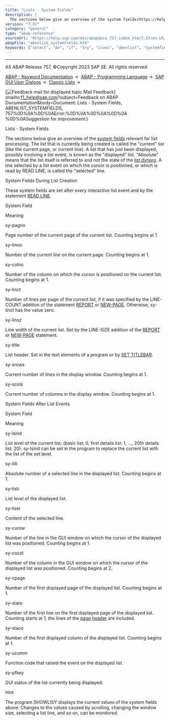 ```yaml
---
title: "Lists - System Fields"
description: |
  The sections below give an overview of the system fields(https://help.sap.com/doc/abapdocu_757_index_htm/7.57/en-US/abensystem_field_glosry.htm 'Glossary Entry') relevant for list processing. The list that is currently being created is called the 'current' list (like the current page, or current l
version: "7.57"
category: "general"
type: "abap-reference"
sourceUrl: "https://help.sap.com/doc/abapdocu_757_index_htm/7.57/en-US/abenlist_systemfields.htm"
abapFile: "abenlist_systemfields.htm"
keywords: ["select", "do", "if", "try", "class", "abenlist", "systemfields"]
---
```


* * *

AS ABAP Release 757, ©Copyright 2023 SAP SE. All rights reserved.

[ABAP - Keyword Documentation](https://help.sap.com/doc/abapdocu_757_index_htm/7.57/en-US/abenabap.htm) →  [ABAP - Programming Language](https://help.sap.com/doc/abapdocu_757_index_htm/7.57/en-US/abenabap_reference.htm) →  [SAP GUI User Dialogs](https://help.sap.com/doc/abapdocu_757_index_htm/7.57/en-US/abenabap_screens.htm) →  [Classic Lists](https://help.sap.com/doc/abapdocu_757_index_htm/7.57/en-US/abenabap_dynpro_list.htm) → 

 [![](Mail.gif?object=Mail.gif&sap-language=EN "Feedback mail for displayed topic") Mail Feedback](mailto:f1_help@sap.com?subject=Feedback on ABAP Documentation&body=Document: Lists - System Fields, ABENLIST_SYSTEMFIELDS, 757%0D%0A%0D%0AError:%0D%0A%0D%0A%0D%0A
%0D%0ASuggestion for improvement:)

Lists - System Fields

The sections below give an overview of the [system fields](https://help.sap.com/doc/abapdocu_757_index_htm/7.57/en-US/abensystem_field_glosry.htm "Glossary Entry") relevant for list processing. The list that is currently being created is called the "current" list (like the current page, or current line). A list that has just been displayed, possibly involving a list event, is known as the "displayed" list. "Absolute" means that the list itself is referred to and not the state of the [list dynpro](https://help.sap.com/doc/abapdocu_757_index_htm/7.57/en-US/abenlist_dynpro_glosry.htm "Glossary Entry"). A line selected by a list event on which the cursor is positioned, or which is read by READ LINE, is called the "selected" line.

System Fields During List Creation   

These system fields are set after every interactive list event and by the statement [READ LINE](https://help.sap.com/doc/abapdocu_757_index_htm/7.57/en-US/abapread_line.htm).

System Field

Meaning

sy-pagno

Page number of the current page of the current list. Counting begins at 1.

sy-linno

Number of the current line on the current page. Counting begins at 1.

sy-colno

Number of the column on which the cursor is positioned on the current list. Counting begins at 1.

sy-linct

Number of lines per page of the current list, if it was specified by the LINE-COUNT addition of the statement [REPORT](https://help.sap.com/doc/abapdocu_757_index_htm/7.57/en-US/abapreport.htm) or [NEW-PAGE](https://help.sap.com/doc/abapdocu_757_index_htm/7.57/en-US/abapnew-page.htm). Otherwise, sy-linct has the value zero.

sy-linsz

Line width of the current list. Set by the LINE-SIZE addition of the [REPORT](https://help.sap.com/doc/abapdocu_757_index_htm/7.57/en-US/abapreport.htm) or [NEW-PAGE](https://help.sap.com/doc/abapdocu_757_index_htm/7.57/en-US/abapnew-page.htm) statement.

sy-title

List header. Set in the text elements of a program or by [SET TITLEBAR](https://help.sap.com/doc/abapdocu_757_index_htm/7.57/en-US/abapset_titlebar_list.htm).

sy-srows

Current number of lines in the display window. Counting begins at 1.

sy-scols

Current number of columns in the display window. Counting begins at 1.

System Fields After List Events   

System Field

Meaning

sy-lsind

List level of the current list; (basic list: 0, first details list: 1, ..., 20th details list: 20). sy-lsind can be set in the program to replace the current list with the list of the set level.

sy-lilli

Absolute number of a selected line in the displayed list. Counting begins at 1.

sy-listi

List level of the displayed list.

sy-lisel

Content of the selected line.

sy-curow

Number of the line in the GUI window on which the cursor of the displayed list was positioned. Counting begins at 1.

sy-cucol

Number of the column in the GUI window on which the cursor of the displayed list was positioned. Counting begins at 2.

sy-cpage

Number of the first displayed page of the displayed list. Counting begins at 1.

sy-staro

Number of the first line on the first displayed page of the displayed list. Counting starts at 1, the lines of the [page header](https://help.sap.com/doc/abapdocu_757_index_htm/7.57/en-US/abenpage_header_glosry.htm "Glossary Entry") are included.

sy-staco

Number of the first displayed column of the displayed list. Counting begins at 1.

sy-ucomm

Function code that raised the event on the displayed list.

sy-pfkey

GUI status of the list currently being displayed.

Hint

The program SHOWLISY displays the current values of the system fields above. Changes to the values caused by scrolling, changing the window size, selecting a list line, and so on, can be monitored.